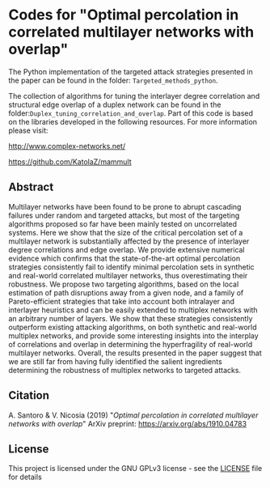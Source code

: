 # Codes for "Optimal percolation in correlated multilayer networks with overlap"
The Python implementation of the targeted attack strategies presented in the paper can be found in the folder: ```Targeted_methods_python```.

The collection of algorithms for tuning the interlayer degree correlation and structural edge overlap of a duplex network can be found in the folder:```Duplex_tuning_correlation_and_overlap```. Part of this code is based on the libraries developed in the following resources. For more information please visit:

http://www.complex-networks.net/

https://github.com/KatolaZ/mammult






Abstract
----------
Multilayer networks have been found to be prone to abrupt cascading failures under random and targeted attacks, but most of the targeting algorithms proposed so far have been mainly tested on uncorrelated systems. Here we show that the size of the critical percolation set of a multilayer network is substantially affected by the presence of interlayer degree correlations and edge overlap. We provide extensive numerical evidence which confirms that the state-of-the-art optimal percolation strategies consistently fail to identify minimal percolation sets in synthetic and real-world correlated multilayer networks, thus overestimating their robustness. We propose two targeting algorithms, based on the local estimation of path disruptions away from a given node, and a family of Pareto-efficient strategies that take into account both intralayer and interlayer heuristics and can be easily extended to multiplex networks with an arbitrary number of layers. We show that these strategies consistently outperform existing attacking algorithms, on both synthetic and real-world multiplex networks, and provide some interesting insights into the interplay of correlations and overlap in determining the hyperfragility of real-world multilayer networks. Overall, the results presented in the paper suggest that we are still far from having fully identified the salient ingredients determining the robustness of multiplex networks to targeted attacks.


Citation
----------
A. Santoro & V. Nicosia (2019) "*Optimal percolation in correlated multilayer networks with overlap*" ArXiv preprint: https://arxiv.org/abs/1910.04783



## License

This project is licensed under the GNU GPLv3 license - see the [LICENSE](LICENSE) file for details
